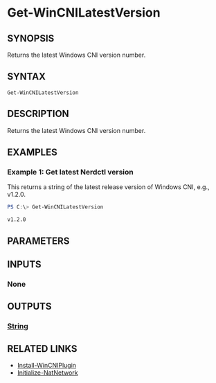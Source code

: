 ﻿---
external help file: ContainerToolsForWindows.psm1-help.xml
Module Name: ContainerToolsForWindows
online version:
schema: 2.0.0
---

# Get-WinCNILatestVersion

## SYNOPSIS

Returns the latest Windows CNI version number.

## SYNTAX

```
Get-WinCNILatestVersion
```

## DESCRIPTION

Returns the latest Windows CNI version number.

## EXAMPLES

### Example 1: Get latest Nerdctl version

This returns a string of the latest release version of Windows CNI, e.g., v1.2.0.

```powershell
PS C:\> Get-WinCNILatestVersion
```

```Output
v1.2.0
```

## PARAMETERS

## INPUTS

### None

## OUTPUTS

### [String](https://learn.microsoft.com/en-us/dotnet/api/system.string?view=net-7.0)

## RELATED LINKS

- [Install-WinCNIPlugin](Install-WinCNIPlugin.md)
- [Initialize-NatNetwork](Initialize-NatNetwork.md)
